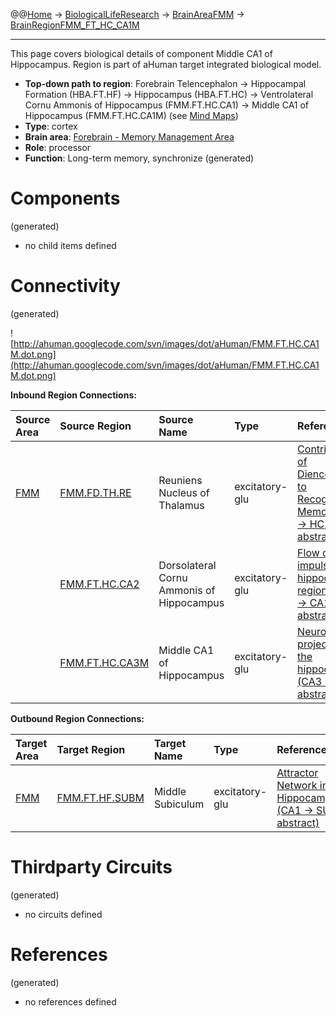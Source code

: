 @@[Home](Home.md) -> [BiologicalLifeResearch](BiologicalLifeResearch.md) -> [BrainAreaFMM](BrainAreaFMM.md) -> [BrainRegionFMM\_FT\_HC\_CA1M](BrainRegionFMM_FT_HC_CA1M.md)

---


This page covers biological details of component Middle CA1 of Hippocampus.
Region is part of aHuman target integrated biological model.

  * **Top-down path to region**: Forebrain Telencephalon -> Hippocampal Formation (HBA.FT.HF) -> Hippocampus (HBA.FT.HC) -> Ventrolateral Cornu Ammonis of Hippocampus (FMM.FT.HC.CA1) -> Middle CA1 of Hippocampus (FMM.FT.HC.CA1M) (see [Mind Maps](OverallMindMaps.md))
  * **Type**: cortex
  * **Brain area**: [Forebrain - Memory Management Area](BrainAreaFMM.md)
  * **Role**: processor
  * **Function**: Long-term memory, synchronize
(generated)
# Components #
(generated)


  * no child items defined

# Connectivity #
(generated)


![http://ahuman.googlecode.com/svn/images/dot/aHuman/FMM.FT.HC.CA1M.dot.png](http://ahuman.googlecode.com/svn/images/dot/aHuman/FMM.FT.HC.CA1M.dot.png)

**Inbound Region Connections:**

| **Source Area** | **Source Region** | **Source Name** | **Type** | **Reference** |
|:----------------|:------------------|:----------------|:---------|:--------------|
| [FMM](BrainAreaFMM.md) | [FMM.FD.TH.RE](BrainRegionFMM_FD_TH_RE.md) | Reuniens Nucleus of Thalamus | excitatory-glu | [Contributions of Diencephalon to Recognition Memory (MID -> HC, abstract)](http://learnmem.cshlp.org/content/18/6/384/F1.expansion.html) |
|                 | [FMM.FT.HC.CA2](BrainRegionFMM_FT_HC_CA2.md) | Dorsolateral Cornu Ammonis of Hippocampus | excitatory-glu | [Flow of impulses in hippocampal region (CA2 -> CA1, abstract)](http://www.sciencedirect.com/science/article/pii/S030645220600755X) |
|                 | [FMM.FT.HC.CA3M](BrainRegionFMM_FT_HC_CA3M.md) | Middle CA1 of Hippocampus | excitatory-glu | [Neuronal projections in the hippocampus (CA3 -> CA1, abstract)](http://journal.frontiersin.org/Journal/10.3389/fpsyt.2013.00061/full) |

**Outbound Region Connections:**

| **Target Area** | **Target Region** | **Target Name** | **Type** | **Reference** |
|:----------------|:------------------|:----------------|:---------|:--------------|
| [FMM](BrainAreaFMM.md) | [FMM.FT.HF.SUBM](BrainRegionFMM_FT_HF_SUBM.md) | Middle Subiculum | excitatory-glu | [Attractor Network in Hippocampus (CA1 -> SUB, abstract)](http://learnmem.cshlp.org/content/14/11/714/F1.expansion) |

# Thirdparty Circuits #
(generated)

  * no circuits defined

# References #
(generated)

  * no references defined
